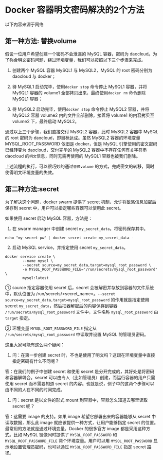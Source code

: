 # Docker 容器明文密码解决的2个方法

以下内容来源于网络

## 第一种方法: 替换volume

假设一位用户希望创建一个密码不会泄漏的 MySQL 容器，密码为 daocloud。为了弥合明文密码问题，绕过环境变量，我们可以按照以下三个步骤来完成。

1. 创建两个 MySQL 容器 MySQL1 与 MySQL2，MySQL 的 root 密码分别为 daocloud 与 docker；

2. 待 MySQL1 启动完毕，使用`docker stop` 命令停止 MySQL1 容器，并将 MySQL1 容器的 volume1 全部拷贝出来，最终使用`docker rm` 命令删除 MySQL1 容器；

3. 待 MySQL2 启动完毕，使用`docker stop` 命令停止 MySQL2 容器，并将 MySQL2 容器 volume2 内的文件全部删除，接着将 volume1 的内容拷贝至 volume2 下，最终启动 MySQL2。

通过以上三个步骤，我们直接交付 MySQL2 容器，此时 MySQL2 容器中 MySQL 的 root 密码为 daocloud，即目标达成。虽然 MySQL2 容器的环境变量 MYSQL_ROOT_PASSWORD 依旧是 docker，但是 MySQL 引擎使用的密文密码已经转变为 daocloud，交付完毕的 MySQL2 容器中不存在任何有关字符串 daocloud 的`明文`信息，同时无需再使用的 MySQL1 容器也被我们删除。

上述流程的执行，可以很巧妙的通过`替换volume` 的方式，完成密文的转移，同时使得明文环境变量的失效。



## 第二种方法:secret 

为了解决这个问题，docker swarm 提供了 secret 机制，允许将敏感信息加密后保存到 secret 中，用户可以指定哪些容器可以使用此 secret。

如果使用 secret 启动 MySQL 容器，方法是：

1. 在 swarm manager 中创建 secret `my_secret_data`，将密码保存其中。

```
echo "my-secret-pw" | docker secret create my_secret_data -
```

2. 启动 MySQL service，并指定使用 secret `my_secret_data`。

```
docker service create \
        --name mysql \
        --secret source=my_secret_data,target=mysql_root_password \
        -e MYSQL_ROOT_PASSWORD_FILE="/run/secrets/mysql_root_password" \
        mysql:latest
```



① source 指定容器使用 secret 后，secret 会被解密并存放到容器的文件系统中，默认位置为 /run/secrets/<secret_name>。`--secret source=my_secret_data,target=mysql_root_password` 的作用就是指定使用 secret `my_secret_data`，然后把器解密后的内容保存到容器 `/run/secrets/mysql_root_password` 文件中，文件名称 `mysql_root_password` 由 `target` 指定。

② 环境变量 `MYSQL_ROOT_PASSWORD_FILE` 指定从 `/run/secrets/mysql_root_password` 中读取并设置 MySQL 的管理员密码。

这里大家可能有这么两个疑问：

1. 问：在第一步创建 secret 时，不也是使用了明文吗？这跟在环境变量中直接指定密码有什么不同呢？

答：在我们的例子中创建 secret 和使用 secret 是分开完成的，其好处是将密码和容器解耦合。secret 可以由专人（比如管理员）创建，而运行容器的用户只需使用 secret 而不需要知道 secret 的内容。也就是说，例子中的这两个步骤可以由不同的人在不同的时间完成。

1. 问：secret 是以文件的形式 mount 到容器中，容器怎么知道去哪里读取 secret 呢？

答：这需要 image 的支持。如果 image 希望它部署出来的容器能够从 secret 中读取数据，那么此 image 就应该提供一种方式，让用户能够指定 secret 的位置。最常用的方法就是通过环境变量，Docker 的很多官方 image 都是采用这种方式。比如 MySQL 镜像同时提供了 `MYSQL_ROOT_PASSWORD` 和 `MYSQL_ROOT_PASSWORD_FILE` 两个环境变量。用户可以用 `MYSQL_ROOT_PASSWORD` 显示地设置管理员密码，也可以通过 `MYSQL_ROOT_PASSWORD_FILE` 指定 secret 路径。